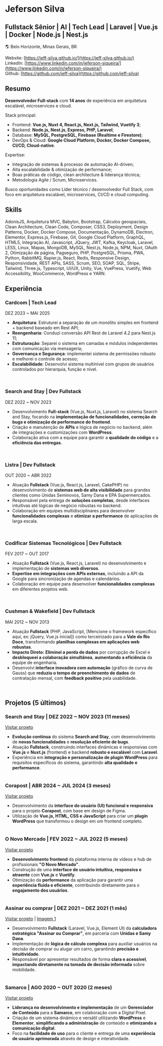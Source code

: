 # Jeferson Silva
## Fullstack Sênior | AI | Tech Lead | Laravel | Vue.js | Docker | Node.js | Nest.js

🌎 Belo Horizonte, Minas Gerais, BR

Website: [https://jeff-silva.github.io/](https://jeff-silva.github.io/) <br />
LinkedIn: [https://www.linkedin.com/in/jeferson-siqueira/](https://www.linkedin.com/in/jeferson-siqueira/) <br />
Github: [https://github.com/jeff-silva](https://github.com/jeff-silva) <br />

## Resumo


**Desenvolvedor Full-stack** com **14 anos** de experiência em arquitetura escalável, microservices e cloud.

Stack principal:

- Frontend: **Vue.js, Nuxt 4, React.js, Next.js, Tailwind, Vuetify 3**;
- Backend: **Node.js, Nest.js, Express, PHP, Laravel**;
- Database: **MySQL, PostgreSQL, Firebase (Realtime e Firestore)**;
- DevOps & Cloud: **Google Cloud Platform, Docker, Docker Compose, CI/CD, Cloud-native**.

Expertise:

- Integração de sistemas & processo de automação AI-driven;
- Alta escalabilidade & otimização de performance;
- Boas práticas de código, clean architecture & liderança técnica;
- Metodologia Agile / Scrum, Microservices.

Busco oportunidades como Líder técnico / desenvolvedor Full Stack, com foco em arquitetura escalável, microservices, CI/CD e cloud computing.


## Skills

AdonisJS, Arquitetura MVC, Babylon, Bootstrap, Cálculos geospaciais, Clean Architecture, Clean Code, Composer, CSS3, Deployment, Design Patterns, Docker, Docker Compose, Documentação, DynamoDB, Electron, Elementor, Express.js, Firebase, Git, Google Cloud Platform, GraphQL, HTML5, Integração AI, Javascript, JQuery, JWT, Kafka, Keycloak, Laravel, LESS, Linux, Mapas, MongoDB, MySQL, Nest.js, Node.js, NPM, Nuxt, OAuth 2, Otimização de página, Pagseguro, PHP, PostgreSQL, Prisma, PWA, Python, RabbitMQ, Rapier.js, React, Redis, Responsive Design, Responsividade, REST APIs, SASS, Scrum, SEO, SOAP, SQL, Stripe, Tailwind, Three.js, Typescript, UI/UX, Unity, Vue, VuePress, Vuetify, Web Accessibility, WooCommerce, WordPress e YARN.

## Experiência

### Cardcom | Tech Lead
DEZ 2023 ~ MAI 2025

* **Arquitetura**: Estruturei a separação de um monólito simples em frontend + backend baseado em Rest API;
* **Reengenharia**: Conduzi conversão API Rest de Laravel 4.2 para Nest.js 11;
* **Estruturação**: Separei o sistema em camadas e módulos independentes com comunicação via mensageria;
* **Governança e Segurança**: implementei sistema de permissões robusto e melhorei o controle de acesso;
* **Escalabilidade**: Desenvolvi sistema multinível com grupos de usuários controlados por hierarquia, função e nível.

<br />

### Search and Stay | Dev Fullstack
DEZ 2022 ~ NOV 2023

* Desenvolvimento **Full-stack** (Vue.js, Nuxt.js, Laravel) no sistema Search and Stay, focando na **implementação de funcionalidades, correção de bugs e otimização de performance do frontend**.
* Criação e manutenção de **APIs** e lógica de negócio no backend, além de integrações e customizações com **WordPress**.
* Colaboração ativa com a equipe para garantir a **qualidade do código** e a **eficiência das entregas**.

<br />

### Listra | Dev Fullstack
OUT 2020 ~ ABR 2022

* Atuação **Fullstack** (Vue.js, React.js, Laravel, CakePHP) no desenvolvimento de **sistemas web de alta visibilidade** para grandes clientes como Unidas Seminovos, Samy Dana e EPA Supermercados.
* Responsável pela entrega de **soluções completas**, desde interfaces intuitivas até lógicas de negócio robustas no backend.
* Colaboração em equipes multidisciplinares para desenvolver **funcionalidades complexas** e **otimizar a performance** de aplicações de larga escala.

<br />

### Codificar Sistemas Tecnológicos | Dev Fullstack
FEV 2017 ~ OUT 2017

* Atuação **Fullstack** (Vue.js, React.js, Laravel) no desenvolvimento e implementação de **sistemas web diversos**.
* **Expertise em integrações com APIs externas**, incluindo a API da Google para sincronização de agendas e calendários.
* Colaboração em equipe para desenvolver **funcionalidades complexas** em diferentes projetos web.

<br />

### Cushman &amp; Wakefield | Dev Fullstack
MAI 2012 ~ NOV 2013

* Atuação **Fullstack** (PHP, JavaScript, [Mencione o framework específico aqui, ex: jQuery, Vue.js inicial]) como terceirizado para a **Vale do Rio Doce**, transformando **planilhas complexas em aplicações web robustas**.
* **Impacto Direto:** **Eliminei a perda de dados** por corrupção de Excel e **desbloqueei a colaboração simultânea**, **aumentando a eficiência** da equipe de engenharia.
* Desenvolvi **interface inovadora com automação** (gráfico de curva de Gauss) que **reduziu o tempo de preenchimento de dados** de contratação mensal, com **feedback positivo** pela usabilidade.

<br />



## Projetos (5 últimos)

### Search and Stay | DEZ 2022 ~ NOV 2023 (11 meses)
[Visitar projeto](https://searchandstay.com)

* **Evolução contínua** do sistema **Search and Stay**, com desenvolvimento de **novas funcionalidades** e **resolução eficiente de bugs**.
* Atuação **Fullstack**, construindo interfaces dinâmicas e responsivas com **Vue.js** e **Nuxt.js** (frontend) e backend **robusto e escalável** com **Laravel**.
* Experiência em **integração e personalização de plugin WordPress** para requisitos específicos do sistema, garantindo **alta qualidade e performance**.
 <br /><br />

### Corapost | ABR 2024 ~ JUL 2024 (3 meses)
[Visitar projeto](https://corapost.com)

* Desenvolvimento da **interface do usuário (UI) funcional e responsiva** para o projeto **Corapost**, com base em design de Figma.
* Utilização de **Vue.js, HTML, CSS e JavaScript** para criar um **plugin WordPress** que transformou o design em um frontend completo.
 <br /><br />

### O Novo Mercado | FEV 2022 ~ JUL 2022 (5 meses)
[Visitar projeto](https://onovomercado.com/)

* **Desenvolvimento frontend** da plataforma interna de vídeos e hub de profissionais **"O Novo Mercado"**.
* Construção de uma **interface de usuário intuitiva, responsiva e atraente** com **Vue.js** e **Vuetify**.
* Otimização da **performance** da aplicação para garantir uma **experiência fluida e eficiente**, contribuindo diretamente para o **engajamento dos usuários**.
 <br /><br />

### Assinar ou comprar | DEZ 2021 ~ DEZ 2021 (1 mês)
[Visitar projeto](https://web.archive.org/web/20211217154133/https://assinaroucomprar.com.br/) | [Imagem 1](https://jeff-silva.github.io/jeff-silva/assets/projects/assinar-ou-comprar.jpg)

* Desenvolvimento **Fullstack** (Laravel, Vue.js, Element UI) da **calculadora estratégica "Assinar ou Comprar"**, em parceria com **Unidas e Samy Dana**.
* Implementação de **lógica de cálculo complexa** para auxiliar usuários na decisão de comprar ou alugar um carro, garantindo **precisão e intuitividade**.
* Responsável por apresentar resultados de forma **clara e acessível**, **impactando diretamente na tomada de decisão informada** sobre mobilidade.
 <br /><br />

### Samarco | AGO 2020 ~ OUT 2020 (2 meses)
[Visitar projeto](https://web.archive.org/web/20220130172103/https://www.samarco.com/)

* **Liderança no desenvolvimento e implementação** de um **Gerenciador de Conteúdo** para a **Samarco**, em colaboração com a Digital Pixel.
* Criação de um sistema dinâmico e versátil utilizando **WordPress** e **Elementor**, **simplificando a administração** de conteúdo e **otimizando a comunicação digital**.
* Foco na **facilidade de uso** para o cliente e entrega de uma **experiência de usuário aprimorada** através de design e interatividade.
 <br /><br />